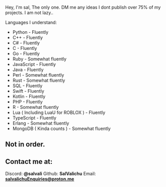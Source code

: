 Hey, I'm sal, The only one.
DM me any ideas
I dont publish over 75% of my projects. I am not lazy..

Languages I understand:
- Python - Fluently
- C++ - Fluently
- C# - Fluently
- C - Fluently
- Go - Fluently
- Ruby - Somewhat fluently
- JavaScript - Fluently
- Java - Fluently
- Perl - Somewhat fluently
- Rust - Somewhat fluently
- SQL - Fluently
- Swift - Fluently
- Kotlin - Fluently
- PHP - Fluently
- R - Somewhat fluently
- Lua ( Including LuaU for ROBLOX ) - Fluently
- TypeScript - Fluently
- Erlang - Somewhat fluently
- MongoDB ( Kinda counts ) - Somewhat fluently
## Not in order.

## Contact me at:
Discord: **@salvali**
Github: **SalValichu**
Email: **salvalichuEnquiries@proton.me**
